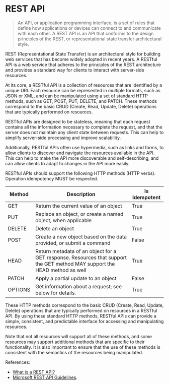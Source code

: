 # REST API

> An API, or application programming interface, is a set of rules that define how applications or devices can connect to and communicate with each other. A REST API is an API that conforms to the design principles of the REST, or representational state transfer architectural style.

REST (Representational State Transfer) is an architectural style for building web services that has become widely adopted in recent years. A RESTful API is a web service that adheres to the principles of the REST architecture and provides a standard way for clients to interact with server-side resources.

At its core, a RESTful API is a collection of resources that are identified by a unique URI. Each resource can be represented in multiple formats, such as JSON or XML, and can be manipulated using a set of standard HTTP methods, such as GET, POST, PUT, DELETE, and PATCH. These methods correspond to the basic CRUD (Create, Read, Update, Delete) operations that are typically performed on resources.

RESTful APIs are designed to be stateless, meaning that each request contains all the information necessary to complete the request, and that the server does not maintain any client state between requests. This can help to simplify server-side processing and improve scalability.

Additionally, RESTful APIs often use hypermedia, such as links and forms, to allow clients to discover and navigate the resources available in the API. This can help to make the API more discoverable and self-describing, and can allow clients to adapt to changes in the API more easily.

RESTful APIs should support the following HTTP methods (HTTP verbs). Operation idempotency MUST be respected.

Method  | Description                                                                                                                | Is Idempotent
------- | -------------------------------------------------------------------------------------------------------------------------- | -------------
GET     | Return the current value of an object                                                                                      | True
PUT     | Replace an object, or create a named object, when applicable                                                               | True
DELETE  | Delete an object                                                                                                           | True
POST    | Create a new object based on the data provided, or submit a command                                                        | False
HEAD    | Return metadata of an object for a GET response. Resources that support the GET method MAY support the HEAD method as well | True
PATCH   | Apply a partial update to an object                                                                                        | False
OPTIONS | Get information about a request; see below for details.                                                                    | True

These HTTP methods correspond to the basic CRUD (Create, Read, Update, Delete) operations that are typically performed on resources in a RESTful API. By using these standard HTTP methods, RESTful APIs can provide a simple, consistent, and predictable interface for accessing and manipulating resources.

Note that not all resources will support all of these methods, and some resources may support additional methods that are specific to their functionality. It is also important to ensure that the use of these methods is consistent with the semantics of the resources being manipulated.

References:
- [What is a REST API?](https://www.ibm.com/topics/rest-apis)
- [Microsoft REST API Guidelines](https://github.com/microsoft/api-guidelines/blob/vNext/Guidelines.md).
